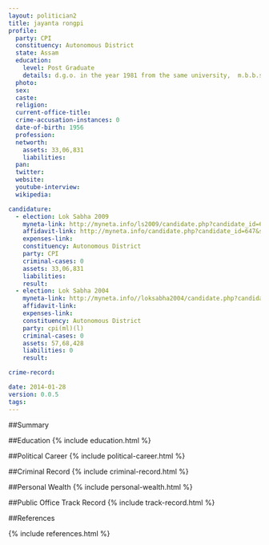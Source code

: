 ```yaml
---
layout: politician2
title: jayanta rongpi
profile: 
  party: CPI
  constituency: Autonomous District
  state: Assam
  education: 
    level: Post Graduate
    details: d.g.o. in the year 1981 from the same university,  m.b.b.s. examination from assam medical college dibrugarh under dibrugarh university in the year 1978, passed metriculation examination from diphu govt boy's high school in the year 1971
  photo: 
  sex: 
  caste: 
  religion: 
  current-office-title: 
  crime-accusation-instances: 0
  date-of-birth: 1956
  profession: 
  networth: 
    assets: 33,06,831
    liabilities: 
  pan: 
  twitter: 
  website: 
  youtube-interview: 
  wikipedia: 

candidature: 
  - election: Lok Sabha 2009
    myneta-link: http://myneta.info/ls2009/candidate.php?candidate_id=647
    affidavit-link: http://myneta.info/candidate.php?candidate_id=647&scan=original
    expenses-link: 
    constituency: Autonomous District 
    party: CPI
    criminal-cases: 0
    assets: 33,06,831
    liabilities: 
    result:  
  - election: Lok Sabha 2004
    myneta-link: http://myneta.info//loksabha2004/candidate.php?candidate_id=307
    affidavit-link: 
    expenses-link: 
    constituency: Autonomous District 
    party: cpi(ml)(l)
    criminal-cases: 0
    assets: 57,68,428
    liabilities: 0
    result:  

crime-record: 

date: 2014-01-28
version: 0.0.5
tags: 
---
```

##Summary


##Education
{% include education.html %}


##Political Career
{% include political-career.html %}


##Criminal Record
{% include criminal-record.html %}


##Personal Wealth
{% include personal-wealth.html %}


##Public Office Track Record
{% include track-record.html %}


##References


{% include references.html %}